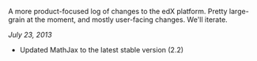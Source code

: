 A more product-focused log of changes to the edX platform. Pretty large-grain at the moment, and mostly user-facing changes. We'll iterate.

*July 23, 2013*
* Updated MathJax to the latest stable version (2.2)
